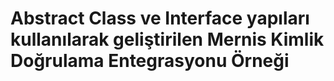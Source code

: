 # Abstract Class ve Interface yapıları kullanılarak geliştirilen Mernis Kimlik Doğrulama Entegrasyonu Örneği


